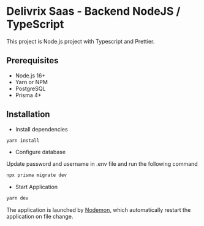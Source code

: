 # Delivrix Saas - Backend NodeJS / TypeScript

This project is Node.js project with Typescript and Prettier.

## Prerequisites

-   Node.js 16+
-   Yarn or NPM
-   PostgreSQL
-   Prisma 4+

## Installation

-   Install dependencies

```bash
yarn install
```

-   Configure database

Update password and username in .env file and run the following command

```bash
npx prisma migrate dev
```

-   Start Application

```bash
yarn dev
```

The application is launched by [Nodemon,](https://nodemon.com) which automatically restart the application on file
change.
